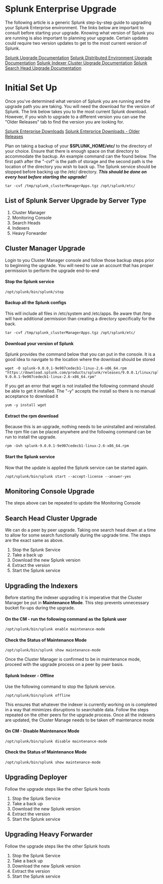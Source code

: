 # Splunk Enterprise Upgrade

The following article is a generic Splunk step-by-step guide to upgrading your Splunk Enterprise environment. The links below are important to consult before starting your upgrade. Knowing what version of Splunk you are running is also important to planning your upgrade. Certain updates could require two version updates to get to the most current version of Splunk.

<a href="https://docs.splunk.com/Documentation/Splunk/9.0.0/Installation/HowtoupgradeSplunk"> Splunk Upgrade Documentation</a>
<a href="https://docs.splunk.com/Documentation/Splunk/9.0.0/Installation/UpgradeyourdistributedSplunkEnterpriseenvironment"> Splunk Distributed Environment Upgrade Documentation</a>
<a href="https://docs.splunk.com/Documentation/Splunk/9.0.0/Indexer/Upgradeacluster"> Splunk Indexer Cluster Upgrade Documentation</a>
<a href="https://docs.splunk.com/Documentation/Splunk/9.0.0/DistSearch/UpgradeaSHC"> Splunk Search Head Upgrade Documentation</a>

# Initial Set Up

Once you've determined what version of Splunk you are running and the upgrade path you are taking. You will need the download for the version of Splunk. The link below takes you to the most current Splunk download. However, if you wish to upgrade to a different version you can use the "Older Releases" tab to find the version you are looking for.
 
<a href="https://www.splunk.com/en_us/download/splunk-enterprise.html?locale=en_us">Splunk Enterprise Downloads</a>
<a href="https://www.splunk.com/en_us/download/previous-releases.html">Splunk Enterprice Downloads - Older Releases</a>

Plan on taking a backup of your **$SPLUNK_HOME/etc/** to the directory of your choice. Ensure that there is enough space on that directory to accommodate the backup. An example command can the found below. The first path after the "-cvf" is the path of storage and the second path is the location of the directory you wish to back up. The Splunk service should be stopped before backing up the /etc/ directory. ***This should be done on every host before starting the upgrade!***
```
tar -cvf /tmp/splunk_clusterManagerApps.tgz /opt/splunk/etc/
``` 
## List of Splunk Server Upgrade by Server Type
1. Cluster Manager
2. Monitoring Console
3. Search Heads
4. Indexers
5. Heavy Forwarder

## Cluster Manager Upgrade

Login to you Cluster Manager console and follow those backup steps prior to beginning the upgrade. You will need to use an account that has proper permission to perform the upgrade end-to-end

#### Stop the Splunk service
```
/opt/splunk/bin/splunk/stop
```
 #### Backup all the Splunk configs
 This will include all files in /etc/system and /etc/apps. Be aware that /tmp will have additional permission than creating a directory specifically for the back.
```
tar -cvf /tmp/splunk_clusterManagerApps.tgz /opt/splunk/etc/
```
 #### Download your version of Splunk 
 Splunk provides the command below that you can put in the console.
 It is a good idea to navigate to the location where the download should be stored
```
wget -O splunk-9.0.0.1-9e907cedecb1-linux-2.6-x86_64.rpm "https://download.splunk.com/products/splunk/releases/9.0.0.1/linux/splunk-9.0.0.1-9e907cedecb1-linux-2.6-x86_64.rpm"
```
 If you get an error that wget is not installed the following command should be able to get it installed. The "-y" accepts the install so there is no manual acceptance to download it
```
yum -y install wget
```
#### Extract the rpm download
Because this is an upgrade, nothing needs to be uninstalled and reinstalled. The rpm file can be placed anywhere and the following command can be run to install the upgrade.
```
rpm -Uvh splunk-9.0.0.1-9e907cedecb1-linux-2.6-x86_64.rpm
```
#### Start the Splunk service
Now that the update is applied the Splunk service can be started again.
```
/opt/splunk/bin/splunk start --accept-license --answer-yes
```


## Monitoring Console Upgrade

The steps above can be repeated to update the Monitoring Console

## Search Head Cluster Upgrade

We can do a peer by peer upgrade. Taking one search head down at a time to allow for some search functionally during the upgrade time. The steps are the exact same as above. 
1.	Stop the Splunk Service
2.	Take a back up
3.	Download the new Splunk version
4.	Extract the version
5.	Start the Splunk service

## Upgrading the Indexers

Before starting the indexer upgrading it is imperative that the Cluster Manager be put in **Maintenance Mode**. This step prevents unnecessary bucket fix-ups during the upgrade.

#### On the CM - run the following command as the Splunk user
```
/opt/splunk/bin/splunk enable maintenance-mode
```
#### Check the Status of Maintenance Mode
```
/opt/splunk/bin/splunk show maintenance-mode
```
Once the Cluster Manager is confirmed to be in maintenance mode, proceed with the upgrade process on a peer by peer basis. 

#### Splunk Indexer - Offline
Use the following command to stop the Splunk service. 
```
/opt/splunk/bin/splunk offline
```
This ensures that whatever the indexer is currently working on is completed in a way that minimizes disruptions to searchable data.
Follow the steps repeated on the other peers for the upgrade process. Once all the indexers are updated, the Cluster Manage needs to be taken off maintenance mode

#### On CM - Disable Maintenance Mode
```
/opt/splunk/bin/splunk disable maintenance-mode
```
#### Check the Status of Maintenance Mode
```
/opt/splunk/bin/splunk show maintenance-mode
```

## Upgrading Deployer
Follow the upgrade steps like the other Splunk hosts

1.	Stop the Splunk Service
2.	Take a back up
3.	Download the new Splunk version
4.	Extract the version
5.	Start the Splunk service

## Upgrading Heavy Forwarder
Follow the upgrade steps like the other Splunk hosts
1.	Stop the Splunk Service
2.	Take a back up
3.	Download the new Splunk version
4.	Extract the version
5.	Start the Splunk service
